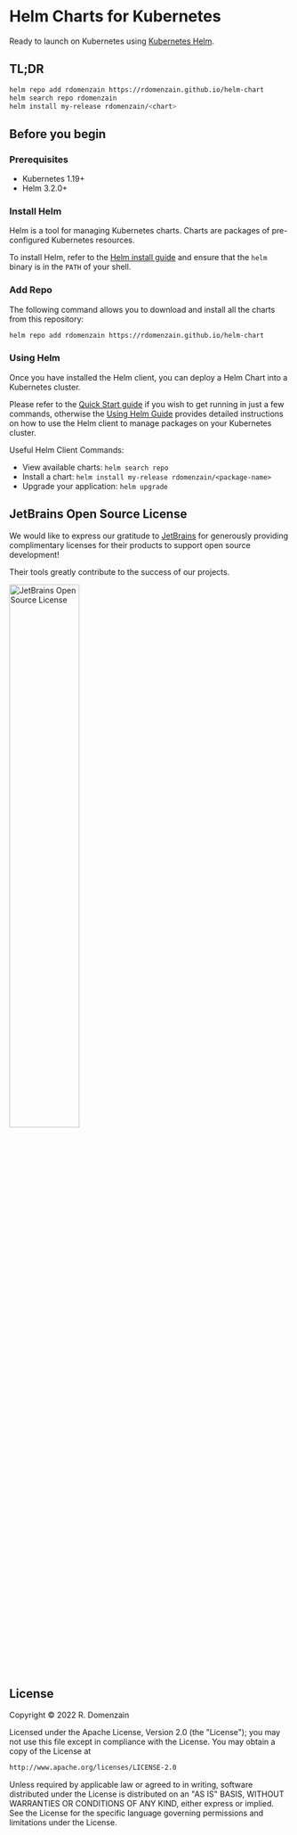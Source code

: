 # Helm Charts for Kubernetes

Ready to launch on Kubernetes using [Kubernetes Helm](https://github.com/helm/helm).

## TL;DR

```bash
helm repo add rdomenzain https://rdomenzain.github.io/helm-chart
helm search repo rdomenzain
helm install my-release rdomenzain/<chart>
```

## Before you begin

### Prerequisites

- Kubernetes 1.19+
- Helm 3.2.0+

### Install Helm

Helm is a tool for managing Kubernetes charts. Charts are packages of pre-configured Kubernetes resources.

To install Helm, refer to the [Helm install guide](https://github.com/helm/helm#install) and ensure that the `helm` binary is in the `PATH` of your shell.

### Add Repo

The following command allows you to download and install all the charts from this repository:

```bash
helm repo add rdomenzain https://rdomenzain.github.io/helm-chart
```

### Using Helm

Once you have installed the Helm client, you can deploy a Helm Chart into a Kubernetes cluster.

Please refer to the [Quick Start guide](https://helm.sh/docs/intro/quickstart/) if you wish to get running in just a few commands, otherwise the [Using Helm Guide](https://helm.sh/docs/intro/using_helm/) provides detailed instructions on how to use the Helm client to manage packages on your Kubernetes cluster.

Useful Helm Client Commands:

- View available charts: `helm search repo`
- Install a chart: `helm install my-release rdomenzain/<package-name>`
- Upgrade your application: `helm upgrade`

## JetBrains Open Source License

We would like to express our gratitude to [JetBrains](https://www.jetbrains.com/) for generously providing complimentary licenses for their products to support open source development!

Their tools greatly contribute to the success of our projects.

<a href="https://www.jetbrains.com/"><img src="https://resources.jetbrains.com/storage/products/jetbrains/img/meta/preview.png" width="50%" alt="JetBrains Open Source License" /></a>

## License

Copyright &copy; 2022 R. Domenzain

Licensed under the Apache License, Version 2.0 (the "License");
you may not use this file except in compliance with the License.
You may obtain a copy of the License at

```txt
http://www.apache.org/licenses/LICENSE-2.0
```

Unless required by applicable law or agreed to in writing, software
distributed under the License is distributed on an "AS IS" BASIS,
WITHOUT WARRANTIES OR CONDITIONS OF ANY KIND, either express or implied.
See the License for the specific language governing permissions and
limitations under the License.

